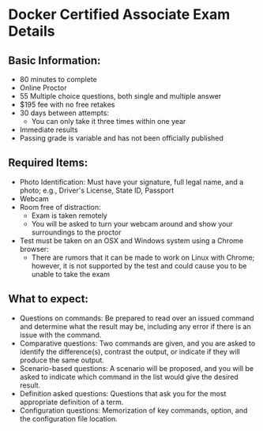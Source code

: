 # Docker Certified Associate Exam Details

## Basic Information:

- 80 minutes to complete
- Online Proctor
- 55 Multiple choice questions, both single and multiple answer
- $195 fee with no free retakes
- 30 days between attempts:
  - You can only take it three times within one year
- Immediate results
- Passing grade is variable and has not been officially published

## Required Items: 

- Photo Identification: Must have your signature, full legal name, and a photo; e.g., Driver's License, State ID, Passport
- Webcam
- Room free of distraction:
  - Exam is taken remotely 
  - You will be asked to turn your webcam around and show your surroundings to the proctor
- Test must be taken on an OSX and Windows system using a Chrome browser:
  - There are rumors that it can be made to work on Linux with Chrome; however, it is not supported by the test and could cause you to be unable to take the exam

## What to expect:

- Questions on commands: Be prepared to read over an issued command and determine what the result may be, including any error if there is an issue with the command. 
- Comparative questions: Two commands are given, and you are asked to identify the difference(s), contrast the output, or indicate if they will produce the same output.
- Scenario-based questions: A scenario will be proposed, and you will be asked to indicate which command in the list would give the desired result. 
- Definition asked questions: Questions that ask you for the most appropriate definition of a term. 
- Configuration questions: Memorization of key commands, option, and the configuration file location.